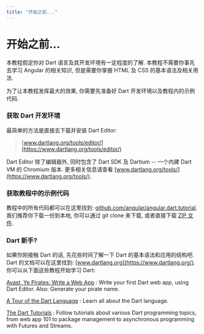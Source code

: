 ```yaml
---
title: "开始之前..."
---
```


# 开始之前...

本教程假定你对 Dart 语言及其开发环境有一定程度的了解. 本教程不需要你事先去学习 Angular 的相关知识, 但是需要你掌握 HTML 及 CSS 的基本语法及相关用法.

为了让本教程发挥最大的效果, 你需要先准备好 Dart 开发环境以及教程内的示例代码.

### 获取 Dart 开发环境

最简单的方法是直接去下载并安装 Dart Editor:

> [www.dartlang.org/tools/editor/](https://www.dartlang.org/tools/editor/)

Dart Editor 除了编辑器外, 同时包含了 Dart SDK 及 Dartium -- 一个内建 Dart VM 的 Chromium 版本. 更多相关信息请查看 [www.dartlang.org/tools/](https://www.dartlang.org/tools/).

### 获取教程中的示例代码

教程中的所有代码都可以在这里找到: [github.com/angular/angular.dart.tutorial](https://github.com/angular/angular.dart.tutorial). 我们推荐你下载一份到本地, 你可以通过 git clone 来下载, 或者直接下载 [ZIP 文件](https://github.com/angular/angular.dart.tutorial/archive/master.zip).

### Dart 新手?

如果你刚接触 Dart 的话, 先花些时间了解一下 Dart 的基本语法和应用的结构吧. Dart 的文档可以在这里找到: [www.dartlang.org](https://www.dartlang.org/). 你可以从下面这些教程开始学习 Dart:

[Avast, Ye Pirates: Write a Web App](https://www.dartlang.org/codelabs/darrrt/)
: Write your first Dart web app, using Dart Editor. Also: Generate your pirate name.

[A Tour of the Dart Language](https://www.dartlang.org/docs/dart-up-and-running/contents/ch02.html)
: Learn all about the Dart language.

[The Dart Tutorials](https://www.dartlang.org/docs/tutorials/)
: Follow tutorials about various Dart programming topics, from web app 101 to package management to asynchronous programming with Futures and Streams.
